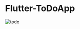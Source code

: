 # Flutter-ToDoApp
![todo](https://user-images.githubusercontent.com/62389004/177434669-6e17a1b1-4381-48e6-99fe-a6dba541f7e1.gif)
